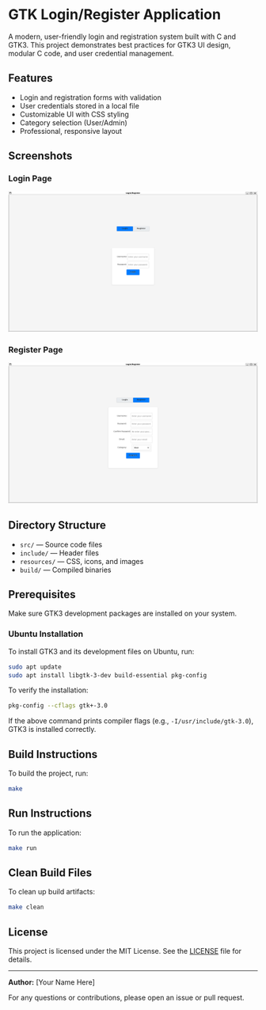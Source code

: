 # GTK Login/Register Application

A modern, user-friendly login and registration system built with C and GTK3. This project demonstrates best practices for GTK3 UI design, modular C code, and user credential management.

## Features
- Login and registration forms with validation
- User credentials stored in a local file
- Customizable UI with CSS styling
- Category selection (User/Admin)
- Professional, responsive layout

## Screenshots

### Login Page
![Login Page](resources/login.png)

### Register Page
![Register Page](resources/register.png)

## Directory Structure
- `src/` — Source code files
- `include/` — Header files
- `resources/` — CSS, icons, and images
- `build/` — Compiled binaries

## Prerequisites
Make sure GTK3 development packages are installed on your system.

### Ubuntu Installation
To install GTK3 and its development files on Ubuntu, run:
```sh
sudo apt update
sudo apt install libgtk-3-dev build-essential pkg-config
```

To verify the installation:
```sh
pkg-config --cflags gtk+-3.0
```
If the above command prints compiler flags (e.g., `-I/usr/include/gtk-3.0`), GTK3 is installed correctly.

## Build Instructions
To build the project, run:
```sh
make
```

## Run Instructions
To run the application:
```sh
make run
```

## Clean Build Files
To clean up build artifacts:
```sh
make clean
```

## License
This project is licensed under the MIT License. See the [LICENSE](LICENSE) file for details.

---

**Author:** [Your Name Here]

For any questions or contributions, please open an issue or pull request.
